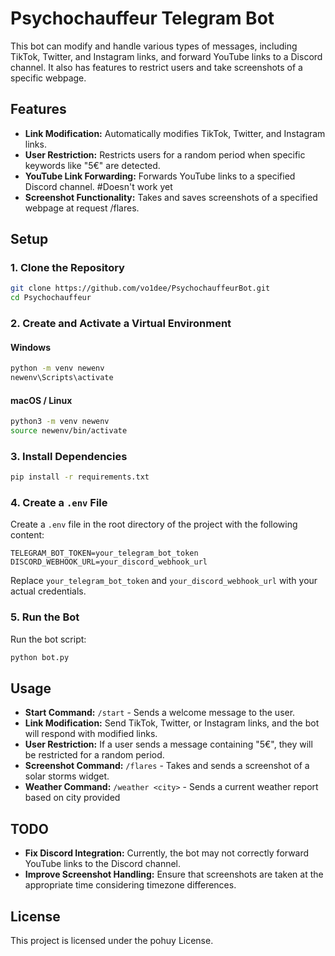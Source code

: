 # Psychochauffeur Telegram Bot

This bot can modify and handle various types of messages, including TikTok, Twitter, and Instagram links, and forward YouTube links to a Discord channel. It also has features to restrict users and take screenshots of a specific webpage.

## Features

- **Link Modification:** Automatically modifies TikTok, Twitter, and Instagram links.
- **User Restriction:** Restricts users for a random period when specific keywords like "5€" are detected.
- **YouTube Link Forwarding:** Forwards YouTube links to a specified Discord channel.         #Doesn't work yet
- **Screenshot Functionality:** Takes and saves screenshots of a specified webpage at request /flares.

## Setup

### 1. Clone the Repository

```bash
git clone https://github.com/vo1dee/PsychochauffeurBot.git
cd Psychochauffeur
```

### 2. Create and Activate a Virtual Environment

#### Windows

```bash
python -m venv newenv
newenv\Scripts\activate
```

#### macOS / Linux

```bash
python3 -m venv newenv
source newenv/bin/activate
```

### 3. Install Dependencies

```bash
pip install -r requirements.txt
```

### 4. Create a `.env` File

Create a `.env` file in the root directory of the project with the following content:

```
TELEGRAM_BOT_TOKEN=your_telegram_bot_token
DISCORD_WEBHOOK_URL=your_discord_webhook_url
```

Replace `your_telegram_bot_token` and `your_discord_webhook_url` with your actual credentials.

### 5. Run the Bot

Run the bot script:

```bash
python bot.py
```

## Usage

- **Start Command:** `/start` - Sends a welcome message to the user.
- **Link Modification:** Send TikTok, Twitter, or Instagram links, and the bot will respond with modified links.
- **User Restriction:** If a user sends a message containing "5€", they will be restricted for a random period.
- **Screenshot Command:** `/flares` - Takes and sends a screenshot of a solar storms widget.
- **Weather Command:** `/weather <city>` - Sends a current weather report based on city provided


## TODO

- **Fix Discord Integration:** Currently, the bot may not correctly forward YouTube links to the Discord channel.
- **Improve Screenshot Handling:** Ensure that screenshots are taken at the appropriate time considering timezone differences.

## License

This project is licensed under the pohuy License.


